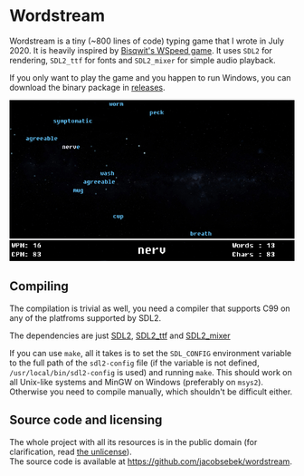 # Wordstream
Wordstream is a tiny (~800 lines of code) typing game that I wrote in July 2020. 
It is heavily inspired by [Bisqwit's WSpeed game](https://bisqwit.iki.fi/wspeed/).
It uses `SDL2` for rendering, `SDL2_ttf` for fonts and `SDL2_mixer` for simple audio playback.  

If you only want to play the game and you happen to run Windows, you can download the binary package in [releases](../../releases).  

![An example image](screenshot.png)

## Compiling

The compilation is trivial as well, you need a compiler that supports C99 on any of the platfroms supported by SDL2.  

The dependencies are just [SDL2](https://www.libsdl.org/), [SDL2_ttf](https://www.libsdl.org/projects/SDL_ttf/) and [SDL2_mixer](https://www.libsdl.org/projects/SDL_mixer/)  

If you can use `make`, all it takes is to set the `SDL_CONFIG` environment variable to the full path of the `sdl2-config` file
(if the variable is not defined, `/usr/local/bin/sdl2-config` is used) and running `make`.
This should work on all Unix-like systems and MinGW on Windows (preferably on `msys2`). Otherwise you need to compile manually,
which shouldn't be difficult either.

## Source code and licensing
The whole project with all its resources is in the public domain (for clarification, read [the unlicense](LICENSE)).  
The source code is available at https://github.com/jacobsebek/wordstream.

